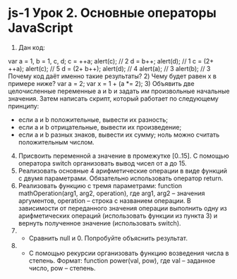 # js-1 Урок 2. Основные операторы JavaScript

1) Дан код:

var a = 1, b = 1, c, d;
c = ++a; alert(c); // 2
d = b++; alert(d); // 1
c = (2+ ++a); alert(c); // 5
d = (2+ b++); alert(d); // 4
alert(a); // 3
alert(b); // 3
Почему код даёт именно такие результаты?
2) Чему будет равен x в примере ниже?
var a = 2;
var x = 1 + (a *= 2);
3) Объявить две целочисленные переменные a и b и задать им произвольные начальные значения. Затем написать скрипт, который работает по следующему принципу:
* если a и b положительные, вывести их разность;
* если а и b отрицательные, вывести их произведение;
* если а и b разных знаков, вывести их сумму;
ноль можно считать положительным числом.
4) Присвоить переменной а значение в промежутке [0..15]. С помощью оператора switch организовать вывод чисел от a до 15.
5) Реализовать основные 4 арифметические операции в виде функций с двумя параметрами. Обязательно использовать оператор return.
6) Реализовать функцию с тремя параметрами: function mathOperation(arg1, arg2, operation), где arg1, arg2 – значения аргументов, operation – строка с названием операции. В зависимости от переданного значения операции выполнить одну из арифметических операций (использовать функции из пункта 3) и вернуть полученное значение (использовать switch).
7) * Сравнить null и 0. Попробуйте объяснить результат.
8) * С помощью рекурсии организовать функцию возведения числа в степень. Формат: function power(val, pow), где val – заданное число, pow – степень.